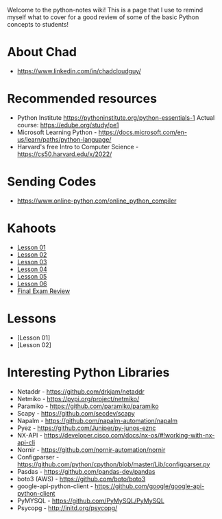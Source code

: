 Welcome to the python-notes wiki! This is a page that I use to remind myself what to cover for a good review of some of the basic Python concepts to students! 
# About Chad
* https://www.linkedin.com/in/chadcloudguy/


# Recommended resources
* Python Institute https://pythoninstitute.org/python-essentials-1   Actual course: https://edube.org/study/pe1
* Microsoft Learning Python - https://docs.microsoft.com/en-us/learn/paths/python-language/
* Harvard's free Intro to Computer Science - https://cs50.harvard.edu/x/2022/


# Sending Codes
* https://www.online-python.com/online_python_compiler


# Kahoots
* [Lesson 01](https://kahoot.it/challenge/?quiz-id=f3ba943c-f407-44d5-b3e4-9a4fa1fdb2cd&single-player=true)
* [Lesson 02](https://kahoot.it/challenge/?quiz-id=5899d8a4-ed2a-45c7-8f9e-6d6c535cab89&single-player=true)
* [Lesson 03](https://kahoot.it/challenge/?quiz-id=e0ea845f-4e16-4b4e-87f3-2910c4681ede&single-player=true)
* [Lesson 04](https://kahoot.it/challenge/?quiz-id=a3aefa33-9cc9-40a0-9eaa-f61e983015f4&single-player=true)
* [Lesson 05](https://kahoot.it/challenge/?quiz-id=49988cad-52b1-4019-9e5b-4253d1c3e333&single-player=true)
* [Lesson 06](https://kahoot.it/challenge/?quiz-id=724f8ee0-7263-4e42-bee5-c158706a5dd7&single-player=true)
* [Final Exam Review](https://kahoot.it/challenge/?quiz-id=965d1314-f019-4300-9553-7695c52ef571&single-player=true)


# Lessons
* [Lesson 01]
* [Lesson 02]


# Interesting Python Libraries
* Netaddr - https://github.com/drkjam/netaddr
* Netmiko - https://pypi.org/project/netmiko/
* Paramiko - https://github.com/paramiko/paramiko
* Scapy - https://github.com/secdev/scapy
* Napalm - https://github.com/napalm-automation/napalm
* Pyez - https://github.com/Juniper/py-junos-eznc
* NX-API - https://developer.cisco.com/docs/nx-os/#!working-with-nx-api-cli
* Nornir - https://github.com/nornir-automation/nornir
* Configparser - https://github.com/python/cpython/blob/master/Lib/configparser.py
* Pasdas - https://github.com/pandas-dev/pandas
* boto3 (AWS) - https://github.com/boto/boto3
* google-api-python-client - https://github.com/google/google-api-python-client
* PyMYSQL - https://github.com/PyMySQL/PyMySQL
* Psycopg - http://initd.org/psycopg/


